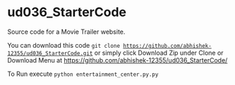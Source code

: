 # ud036_StarterCode
Source code for a Movie Trailer website.

You can download this code
<code>git clone https://github.com/abhishek-12355/ud036_StarterCode.git</code>
or simply click Download Zip under Clone or Download Menu at https://github.com/abhishek-12355/ud036_StarterCode/ 

To Run execute
<code>python entertainment_center.py.py</code>
